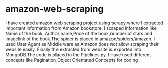 # amazon-web-scraping
I have created amazon web scraping project using scrapy where I extracted important information from Amazon bookstore.
I scraped information like Name of the book, Author name,Price of the book,number of stars and imagelink of the book.The spider is placed in amazon/spiders/amazon.
I used User Agent as Middle ware as Amazon does not allow scraping their website easily.
Finally the extracted from website is exported into MongoDB.The code is placed in the Pipelines.py. I have used different concepts like Pagination,Object Orientated Concepts for coding
